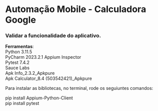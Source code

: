 # Automação Mobile - Calculadora Google  

### Validar a funcionalidade do aplicativo.


**Ferramentas**:  
Python 3.11.5  
PyCharm 2023.2.1 
Appium Inspector  
Pytest 7.4.2  
Sauce Labs  
Apk Info_2.3.2_Apkpure  
Apk Calculator_8.4 (503542421)_Apkpure  


Para instalar as bibliotecas, no terminal, rode os seguiuntes comandos:  

pip install Appium-Python-Client  
pip install pytest









